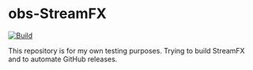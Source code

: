 # obs-StreamFX

[![Build](https://github.com/michaely123/obs-StreamFX/actions/workflows/main.yml/badge.svg?branch=main)](https://github.com/michaely123/obs-StreamFX/actions/workflows/main.yml)

This repository is for my own testing purposes. Trying to build StreamFX and to automate GitHub releases.
